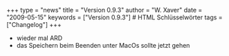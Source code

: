 +++
type = "news"
title = "Version 0.9.3"
author = "W. Xaver"
date = "2009-05-15"
keywords = ["Version 0.9.3"] # HTML Schlüsselwörter
tags = ["Changelog"]
+++

- wieder mal ARD
- das Speichern beim Beenden unter MacOs sollte jetzt gehen
<!--more-->
